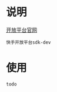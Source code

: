 # 说明
<a href="https://open.kuaishou.com/" target="_blank">开放平台官网</a>
```
快手开放平台sdk-dev
```
# 使用
```
todo
```
